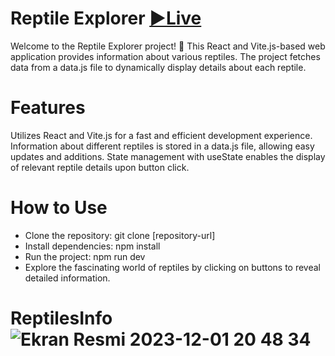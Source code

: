 <h1>Reptile Explorer 
  <a href="https://reptiles-info.vercel.app">▶︎Live</a>
</h1> 
<p> 
Welcome to the Reptile Explorer project! 🐍 This React and Vite.js-based web application provides information about various reptiles. The project fetches data from a data.js file to dynamically display details about each reptile.
</p>

<h1>Features</h1>
<p> 
Utilizes React and Vite.js for a fast and efficient development experience.
Information about different reptiles is stored in a data.js file, allowing easy updates and additions.
State management with useState enables the display of relevant reptile details upon button click.
</p>
<h1>How to Use</h1>

* Clone the repository: git clone [repository-url]
* Install dependencies: npm install
* Run the project: npm run dev
* Explore the fascinating world of reptiles by clicking on buttons to reveal detailed information.


# ReptilesInfo![Ekran Resmi 2023-12-01 20 48 34](https://github.com/MertSolgun/ReptilesInfo/assets/115940928/4868e5dc-87c1-40cf-85bc-76f1410b5e5d)
